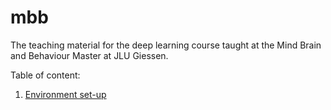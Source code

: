 # mbb
The teaching material for the deep learning course taught at the Mind Brain and Behaviour Master at 
JLU Giessen.

Table of content:
1. [Environment set-up](tutorials/environment_setup.md)